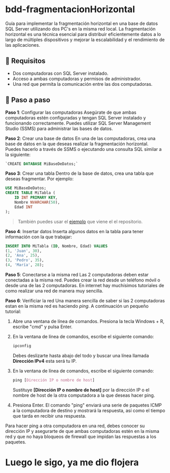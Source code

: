 # bdd-fragmentacionHorizontal
Guía para implementar la fragmentación horizontal en una base de datos SQL Server utilizando dos PC's en la misma red local. La fragmentación horizontal es una técnica esencial para distribuir eficientemente datos a lo largo de múltiples dispositivos y mejorar la escalabilidad y el rendimiento de las aplicaciones.

## 📖 Requisitos

- Dos computadoras con SQL Server instalado.
- Acceso a ambas computadoras y permisos de administrador.
- Una red que permita la comunicación entre las dos computadoras.

## 📜 Paso a paso

**Paso 1**: Configurar las computadoras
Asegúrate de que ambas computadoras estén configuradas y tengan SQL Server instalado y funcionando correctamente. Puedes utilizar SQL Server Management Studio (SSMS) para administrar las bases de datos.

**Paso 2**: Crear una base de datos
En una de las computadoras, crea una base de datos en la que deseas realizar la fragmentación horizontal. Puedes hacerlo a través de SSMS o ejecutando una consulta SQL similar a la siguiente:
```sql
`CREATE DATABASE MiBaseDeDatos;`
```
**Paso 3**: Crear una tabla
Dentro de la base de datos, crea una tabla que deseas fragmentar. Por ejemplo:
```sql
USE MiBaseDeDatos;
CREATE TABLE MiTabla (
    ID INT PRIMARY KEY,
    Nombre NVARCHAR(50),
    Edad INT
);
```

> También puedes usar el [ejemplo](https://github.com/erneto13/bdd-fragmentacionHorizontal/blob/main/tablas/tabla-ejemplo.sql) que viene el el repositorio.

**Paso 4**: Insertar datos
Inserta algunos datos en la tabla para tener información con la que trabajar:
```sql
INSERT INTO MiTabla (ID, Nombre, Edad) VALUES
(1, 'Juan', 30),
(2, 'Ana', 25),
(3, 'Pedro', 35),
(4, 'María', 28);
```

**Paso 5**: Conectarse a la misma red
Las 2 computadoras deben estar conectadas a la misma red. Puedes crear la red desde un teléfono móvil o desde una de las 2 computadoras. En internet hay muchísimos tutoriales de como realizar una red de manera muy sencilla.

**Paso 6**: Verificiar la red
Una manera sencilla de saber si las 2 computadoras estan en la misma red es haciendo *ping*. A continuación un pequeño tutorial:

  1. Abre una ventana de línea de comandos.
     Presiona la tecla Windows + R, escribe "cmd" y pulsa Enter.
  2. En la ventana de línea de comandos, escribe el siguiente comando:
     
     ```css
     ipconfig
     ```
     Debes deslizarte hasta abajo del todo y buscar una línea llamada **Dirección IPv4** esta será tu IP.
  4. En la ventana de línea de comandos, escribe el siguiente comando:
     ```css
     ping [Dirección IP o nombre de host]
     ```
     Sustituye **[Dirección IP o nombre de host]** por la dirección IP o el nombre de host de la otra computadora a la que deseas hacer ping.
  5. Presiona Enter.
     El comando "ping" enviará una serie de paquetes ICMP a la computadora de destino y mostrará la respuesta, así como el tiempo que tarda en recibir una respuesta.

Para hacer ping a otra computadora en una red, debes conocer su dirección IP y asegurarte de que ambas computadoras estén en la misma red y que no haya bloqueos de firewall que impidan las respuestas a los paquetes.


# Luego le sigo, ya me dio flojera
